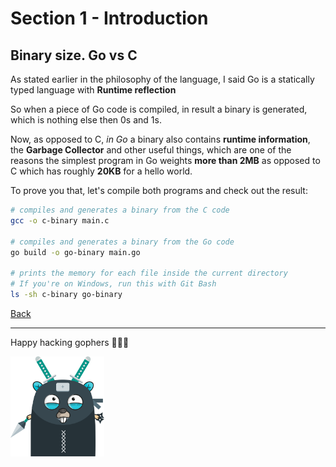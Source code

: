 # Section 1 - Introduction

## Binary size. Go vs C

As stated earlier in the philosophy of the language, I said
Go is a statically typed language with **Runtime reflection**

So when a piece of Go code is compiled, in result a binary is generated,
which is nothing else then 0s and 1s.

Now, as opposed to C, *in Go* a binary also contains **runtime information**,
the **Garbage Collector** and other useful things, which
are one of the reasons the simplest program in Go weights **more than 2MB**
as opposed to C which has roughly **20KB** for a hello world.

To prove you that, let's compile both programs and check out the result:

```bash
# compiles and generates a binary from the C code
gcc -o c-binary main.c

# compiles and generates a binary from the Go code
go build -o go-binary main.go

# prints the memory for each file inside the current directory
# If you're on Windows, run this with Git Bash
ls -sh c-binary go-binary
```

[Back](https://github.com/steevehook/udemy-go101/blob/master/section_1-introduction)

---

Happy hacking gophers 🚀🚀🚀

<img src="https://github.com/steevehook/udemy-go101/raw/master/udemy-go101.svg?sanitize=true" width="150px"/>
